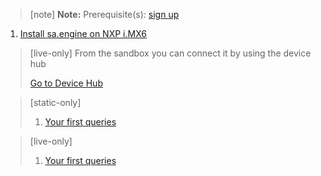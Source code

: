 > [note]  **Note:** Prerequisite(s): [sign up](/docs/usermd/getting-started/sign-up.md) 

1. [Install sa.engine on NXP i.MX6](/docs/usermd/getting-started/imx6/install.md)


> [live-only]
> From the sandbox you can connect it by using the device hub
> <div class="CTACont">
> <a class="CTABtn" role="button" href="#/device_hub/getStarted/imx6">
> <span>Go to Device Hub</span>
> </a>
> </div>

> [static-only]
> 1.  [Your first queries](https://docs.streamanalyze.com/index.html#/docs/md/tutorial/README.md)


> [live-only]
> 1.  [Your first queries](/docs/md/tutorial/README.md)

